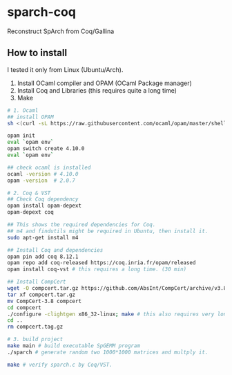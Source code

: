 # sparch-coq
Reconstruct SpArch from Coq/Gallina

## How to install

I tested it only from Linux (Ubuntu/Arch).

1. Install OCaml compiler and OPAM (OCaml Package manager)
2. Install Coq and Libraries (this requires quite a long time)
3. Make

``` sh
# 1. Ocaml
## install OPAM
sh <(curl -sL https://raw.githubusercontent.com/ocaml/opam/master/shell/install.sh)

opam init
eval `opam env`
opam switch create 4.10.0
eval `opam env`

## check ocaml is installed
ocaml -version # 4.10.0
opam -version  # 2.0.7

# 2. Coq & VST
## Check Coq dependency
opam install opam-depext
opam-depext coq

## This shows the required dependencies for Coq.
## m4 and findutils might be required in Ubuntu, then install it.
sudo apt-get install m4

## Install Coq and dependencies
opam pin add coq 8.12.1
opam repo add coq-released https://coq.inria.fr/opam/released
opam install coq-vst # this requires a long time. (30 min)

## Install CompCert
wget -O compcert.tar.gz https://github.com/AbsInt/CompCert/archive/v3.8.tar.gz 
tar xf compcert.tar.gz
mv CompCert-3.8 compcert
cd compcert
./configure -clightgen x86_32-linux; make # this also requires very long time.
cd ..
rm compcert.tag.gz

# 3. build project
make main # build executable SpGEMM program
./sparch # generate random two 1000*1000 matrices and multply it.

make # verify sparch.c by Coq/VST.
```

